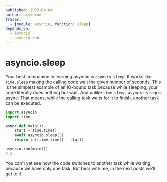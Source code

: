 ```yaml
---
published: 2023-04-04
author: orsinium
traces:
  - [module: asyncio, function: sleep]
depends_on:
  - asyncio
  - asyncio-run
---
```


# asyncio.sleep

Your best companion in learning asyncio is `asyncio.sleep`. It works like `time.sleep` making the calling code wait the given number of seconds. This is the simplest example of an IO-bound task because while sleeping, your code literally does nothing but wait. And unlike `time.sleep`, `asyncio.sleep` is async. That means, while the calling task waits for it to finish, another task can be executed.

```python
import asyncio
import time

async def main():
    start = time.time()
    await asyncio.sleep(2)
    return int(time.time() - start)

asyncio.run(main())
# 2
```

You can't yet see how the code switches to another task while waiting because we have only one task. But bear with me, in the next posts we'll get to it.

